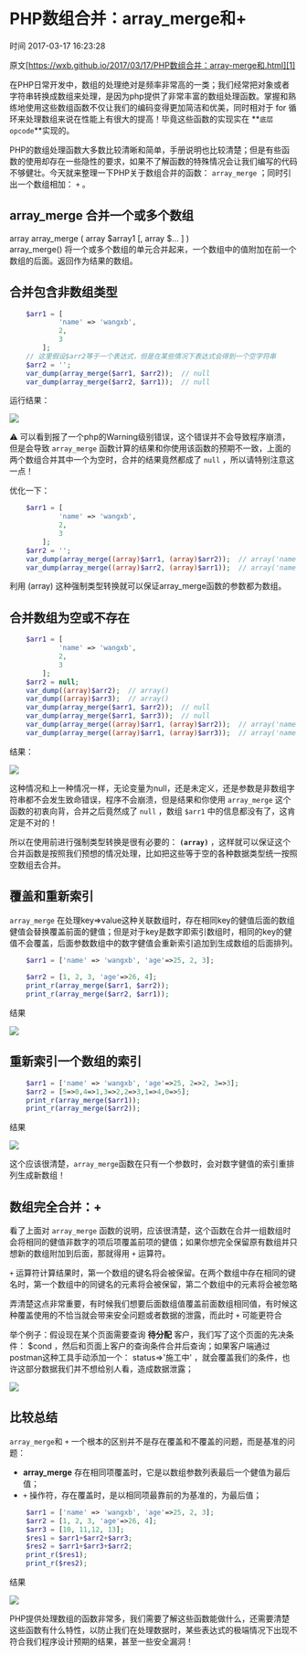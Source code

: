 # PHP数组合并：array_merge和+

 时间 2017-03-17 16:23:28  

原文[https://wxb.github.io/2017/03/17/PHP数组合并：array-merge和.html][1]


在PHP日常开发中，数组的处理绝对是频率非常高的一类；我们经常把对象或者字符串转换成数组来处理，是因为php提供了非常丰富的数组处理函数。掌握和熟练地使用这些数组函数不仅让我们的编码变得更加简洁和优美，同时相对于 for 循环来处理数组来说在性能上有很大的提高！毕竟这些函数的实现实在 **`底层opcode`**实现的。 

PHP的数组处理函数大多数比较清晰和简单，手册说明也比较清楚；但是有些函数的使用却存在一些隐性的要求，如果不了解函数的特殊情况会让我们编写的代码不够健壮。今天就来整理一下PHP关于数组合并的函数： `array_merge` ；同时引出一个数组相加： `+` 。 

## array_merge 合并一个或多个数组 

array array_merge ( array $array1 [, array $... ] )  
array_merge() 将一个或多个数组的单元合并起来，一个数组中的值附加在前一个数组的后面。返回作为结果的数组。 

## 合并包含非数组类型 

```php
    $arr1 = [
            'name' => 'wangxb',
            2,
            3
        ];
    // 这里假设$arr2等于一个表达式，但是在某些情况下表达式会得到一个空字符串
    $arr2 = '';
    var_dump(array_merge($arr1, $arr2));  // null
    var_dump(array_merge($arr2, $arr1));  // null
```

运行结果：

![][3]

⚠️ 可以看到报了一个php的Warning级别错误，这个错误并不会导致程序崩溃，但是会导致 `array_merge` 函数计算的结果和你使用该函数的预期不一致，上面的两个数组合并其中一个为空时，合并的结果竟然都成了 `null` ，所以请特别注意这一点！ 

优化一下：

```php
    $arr1 = [
            'name' => 'wangxb',
            2,
            3
        ];
    $arr2 = '';
    var_dump(array_merge((array)$arr1, (array)$arr2));  // array('name' => 'wangxb',2,3)
    var_dump(array_merge((array)$arr2, (array)$arr1));  // array('name' => 'wangxb',2,3)
```

利用 (array) 这种强制类型转换就可以保证array_merge函数的参数都为数组。 

## 合并数组为空或不存在 

```php
    $arr1 = [
            'name' => 'wangxb',
            2,
            3
        ];
    $arr2 = null;
    var_dump((array)$arr2);  // array()
    var_dump((array)$arr3);  // array()
    var_dump(array_merge($arr1, $arr2));  // null
    var_dump(array_merge($arr1, $arr3));  // null
    var_dump(array_merge((array)$arr1, (array)$arr2));  // array('name' => 'wangxb',2,3)
    var_dump(array_merge((array)$arr1, (array)$arr3));  // array('name' => 'wangxb',2,3);
```

结果：

![][4]

这种情况和上一种情况一样，无论变量为null，还是未定义，还是参数是非数组字符串都不会发生致命错误，程序不会崩溃，但是结果和你使用 `array_merge` 这个函数的初衷向背，合并之后竟然成了 `null` ，数组 `$arr1` 中的信息都没有了，这肯定是不对的！ 

所以在使用前进行强制类型转换是很有必要的： **`(array)`** ，这样就可以保证这个合并函数是按照我们预想的情况处理，比如把这些等于空的各种数据类型统一按照空数组去合并。 

## 覆盖和重新索引 

`array_merge` 在处理key=>value这种关联数组时，存在相同key的健值后面的数组健值会替换覆盖前面的健值；但是对于key是数字即索引数组时，相同的key的健值不会覆盖，后面参数数组中的数字健值会重新索引追加到生成数组的后面排列。 

```php
    $arr1 = ['name' => 'wangxb', 'age'=>25, 2, 3];
    
    $arr2 = [1, 2, 3, 'age'=>26, 4];
    print_r(array_merge($arr1, $arr2));
    print_r(array_merge($arr2, $arr1));
```

结果

![][5]

## 重新索引一个数组的索引 

```php
    $arr1 = ['name' => 'wangxb', 'age'=>25, 2=>2, 3=>3];
    $arr2 = [5=>0,4=>1,3=>2,2=>3,1=>4,0=>5];
    print_r(array_merge($arr1));
    print_r(array_merge($arr2));
```

结果

![][6]

这个应该很清楚，`array_merge`函数在只有一个参数时，会对数字健值的索引重排列生成新数组！

## 数组完全合并：+ 

看了上面对 `array_merge` 函数的说明，应该很清楚，这个函数在合并一组数组时会将相同的健值非数字的项后项覆盖前项的健值；如果你想完全保留原有数组并只想新的数组附加到后面，那就得用 `+` 运算符。 

`+` 运算符计算结果时，第一个数组的键名将会被保留。在两个数组中存在相同的键名时，第一个数组中的同键名的元素将会被保留，第二个数组中的元素将会被忽略 

弄清楚这点非常重要，有时候我们想要后面数组值覆盖前面数组相同值，有时候这种覆盖使用的不恰当就会带来安全问题或者数据的泄露，而此时 `+` 可能更符合 

举个例子：假设现在某个页面需要查询 **待分配** 客户，我们写了这个页面的先决条件： $cond ，然后和页面上客户的查询条件合并后查询；如果客户端通过postman这种工具手动添加一个： status=>'施工中' ，就会覆盖我们的条件，也许这部分数据我们并不想给别人看，造成数据泄露； 

![][7]

## 比较总结 

`array_merge`和 `+` 一个根本的区别并不是存在覆盖和不覆盖的问题，而是基准的问题： 

* **array_merge** 存在相同项覆盖时，它是以数组参数列表最后一个健值为最后值；
* `+` 操作符，存在覆盖时，是以相同项最靠前的为基准的，为最后值；

```php
    $arr1 = ['name' => 'wangxb', 'age'=>25, 2, 3];
    $arr2 = [1, 2, 3, 'age'=>26, 4];
    $arr3 = [10, 11,12, 13];
    $res1 = $arr1+$arr2+$arr3;
    $res2 = $arr1+$arr3+$arr2;
    print_r($res1);
    print_r($res2);
```

结果

![][8]

PHP提供处理数组的函数非常多，我们需要了解这些函数能做什么，还需要清楚这些函数有什么特性，以防止我们在处理数据时，某些表达式的极端情况下出现不符合我们程序设计预期的结果，甚至一些安全漏洞！


[1]: https://wxb.github.io/2017/03/17/PHP数组合并：array-merge和.html
[3]: ../img/qmeiUzb.png
[4]: ../img/yeEZNnU.png
[5]: ../img/32a222u.png
[6]: ../img/yyI7VbJ.png
[7]: ../img/BBfUNrf.png
[8]: ../img/bEfEVz3.png